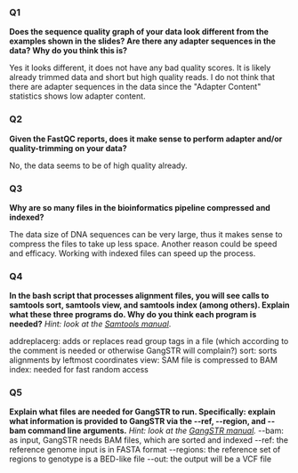 ### Q1
**Does the sequence quality graph of your data look different from the examples shown in the slides? Are there any adapter sequences in the data? Why do you think this is?**

Yes it looks different, it does not have any bad quality scores. It is  likely already trimmed data and short but high quality reads. I do not think that there are adapter sequences in the data since the "Adapter Content" statistics shows low adapter content. 

### Q2
**Given the FastQC reports, does it make sense to perform adapter and/or quality-trimming on your data?**

No, the data seems to be of high quality already. 

### Q3
**Why are so many files in the bioinformatics pipeline compressed and indexed?**

The data size of DNA sequences can be very large, thus it makes sense to compress the files to take up less space. Another reason could be speed and efficacy. Working with indexed files can speed up the process. 

### Q4
**In the bash script that processes alignment files, you will see calls to samtools sort, samtools view, and samtools index (among others). Explain what these three programs do. Why do you think each program is needed?**
*Hint: look at the [Samtools manual](http://www.htslib.org/doc/samtools.html)*.

addreplacerg: adds or replaces read group tags in a file (which according to the comment is needed or otherwise GangSTR will complain?)
sort: sorts alignments by leftmost coordinates
view: SAM file is compressed to BAM
index: needed for fast random access

### Q5
**Explain what files are needed for GangSTR to run. Specifically: explain what information is provided to GangSTR via the --ref, --region, and --bam command line arguments.**
*Hint: look at the [GangSTR manual](https://github.com/gymreklab/gangstr).*
--bam: as input, GangSTR needs BAM files, which are sorted and indexed 
--ref: the reference genome input is in FASTA format 
--regions: the reference set of regions to genotype is a BED-like file 
--out: the output will be a VCF file

